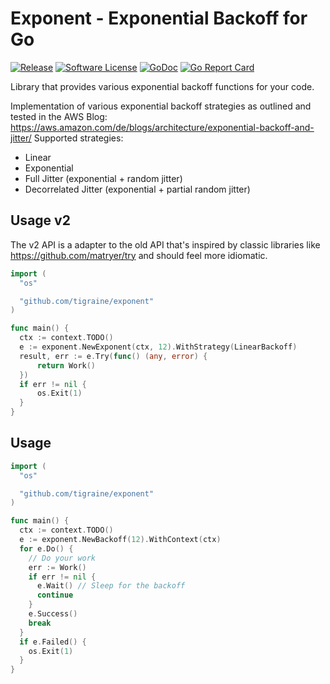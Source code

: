 # Exponent - Exponential Backoff for Go

[![Release](https://img.shields.io/github/release/tigraine/exponent.svg?style=flat-square)](https://github.com/tigraine/exponent/releases/latest)
[![Software License](https://img.shields.io/badge/license-MIT-brightgreen.svg?style=flat-square)](LICENSE.md)
[![GoDoc](https://godoc.org/github.com/tigraine/exponent?status.svg)](http://godoc.org/github.com/tigraine/exponent)
[![Go Report Card](https://goreportcard.com/badge/github.com/tigraine/exponent)](https://goreportcard.com/report/github.com/tigraine/exponent)

Library that provides various exponential backoff functions for your code.

Implementation of various exponential backoff strategies as outlined and tested in the AWS Blog: https://aws.amazon.com/de/blogs/architecture/exponential-backoff-and-jitter/
Supported strategies:
- Linear
- Exponential
- Full Jitter (exponential + random jitter)
- Decorrelated Jitter (exponential + partial random jitter)

## Usage v2

The v2 API is a adapter to the old API that's inspired by classic libraries like https://github.com/matryer/try and should feel more idiomatic.

```go
import (
  "os"

  "github.com/tigraine/exponent"
)

func main() {
  ctx := context.TODO()
  e := exponent.NewExponent(ctx, 12).WithStrategy(LinearBackoff)
  result, err := e.Try(func() (any, error) {
	  return Work()
  })
  if err != nil {
	  os.Exit(1)
  }
}
```

## Usage

``` go
import (
  "os"

  "github.com/tigraine/exponent"
)

func main() {
  ctx := context.TODO()
  e := exponent.NewBackoff(12).WithContext(ctx)
  for e.Do() {
    // Do your work
    err := Work()
    if err != nil {
      e.Wait() // Sleep for the backoff
      continue
    }
    e.Success()
    break
  }
  if e.Failed() {
    os.Exit(1)
  }
}
```
